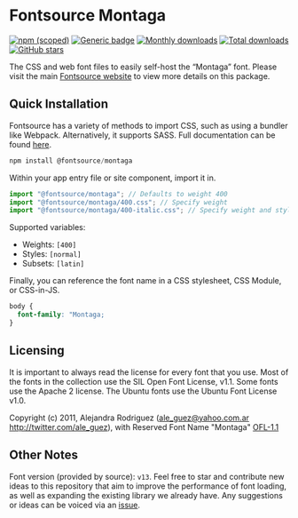 # Fontsource Montaga

[![npm (scoped)](https://img.shields.io/npm/v/@fontsource/montaga?color=brightgreen)](https://www.npmjs.com/package/@fontsource/montaga) [![Generic badge](https://img.shields.io/badge/fontsource-passing-brightgreen)](https://github.com/fontsource/fontsource) [![Monthly downloads](https://badgen.net/npm/dm/@fontsource/montaga)](https://github.com/fontsource/fontsource) [![Total downloads](https://badgen.net/npm/dt/@fontsource/montaga)](https://github.com/fontsource/fontsource) [![GitHub stars](https://img.shields.io/github/stars/fontsource/fontsource.svg?style=social&label=Star)](https://github.com/fontsource/fontsource/stargazers)

The CSS and web font files to easily self-host the “Montaga” font. Please visit the main [Fontsource website](https://fontsource.org/fonts/montaga) to view more details on this package.

## Quick Installation

Fontsource has a variety of methods to import CSS, such as using a bundler like Webpack. Alternatively, it supports SASS. Full documentation can be found [here](https://beta.fontsource.org/docs/getting-started/introduction).

```javascript
npm install @fontsource/montaga
```

Within your app entry file or site component, import it in.

```javascript
import "@fontsource/montaga"; // Defaults to weight 400
import "@fontsource/montaga/400.css"; // Specify weight
import "@fontsource/montaga/400-italic.css"; // Specify weight and style

```

Supported variables:
- Weights: `[400]`
- Styles: `[normal]`
- Subsets: `[latin]`

Finally, you can reference the font name in a CSS stylesheet, CSS Module, or CSS-in-JS.

```css
body {
  font-family: "Montaga;
}
```

## Licensing
It is important to always read the license for every font that you use.
Most of the fonts in the collection use the SIL Open Font License, v1.1. Some fonts use the Apache 2 license. The Ubuntu fonts use the Ubuntu Font License v1.0.

Copyright (c) 2011, Alejandra Rodriguez (ale_guez@yahoo.com.ar http://twitter.com/ale_guez), with Reserved Font Name "Montaga"
[OFL-1.1](http://scripts.sil.org/OFL)

## Other Notes
Font version (provided by source): `v13`.
Feel free to star and contribute new ideas to this repository that aim to improve the performance of font loading, as well as expanding the existing library we already have. Any suggestions or ideas can be voiced via an [issue](https://github.com/fontsource/fontsource/issues).